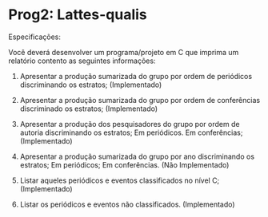 # Prog2: Lattes-qualis

Especificações:

Você deverá desenvolver um programa/projeto em C que imprima um relatório contento as seguintes informações:

1) Apresentar a produção sumarizada do grupo por ordem de periódicos discriminando os estratos; (Implementado)

2) Apresentar a produção sumarizada do grupo por ordem de conferências discriminado os estratos; (Implementado)

3) Apresentar a produção dos pesquisadores do grupo por ordem de autoria discriminando os estratos; Em periódicos. Em conferências; (Implementado)

4) Apresentar a produção sumarizada do grupo por ano discriminando os estratos; Em periódicos; Em conferências. (Não Implementado)
 
5) Listar aqueles periódicos e eventos classificados no nível C; (Implementado)

6) Listar os periódicos e eventos não classificados. (Implementado)

